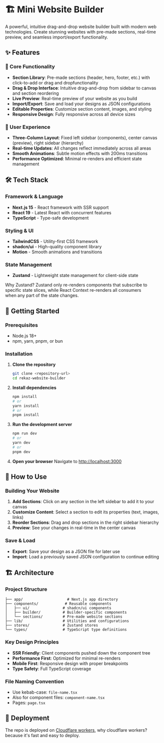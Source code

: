 # 🏗️ Mini Website Builder

A powerful, intuitive drag-and-drop website builder built with modern web technologies. Create stunning websites with pre-made sections, real-time preview, and seamless import/export functionality.

## ✨ Features

### 🎯 Core Functionality

- **Section Library**: Pre-made sections (header, hero, footer, etc.) with click-to-add or drag and dropfunctionality
- **Drag & Drop Interface**: Intuitive drag-and-drop from sidebar to canvas and section reordering
- **Live Preview**: Real-time preview of your website as you build
- **Import/Export**: Save and load your designs as JSON configurations
- **Editable Properties**: Customize section content, images, and styling
- **Responsive Design**: Fully responsive across all device sizes

### 🎨 User Experience

- **Three-Column Layout**: Fixed left sidebar (components), center canvas (preview), right sidebar (hierarchy)
- **Real-time Updates**: All changes reflect immediately across all areas
- **Smooth Animations**: Subtle motion effects with 200ms transitions
- **Performance Optimized**: Minimal re-renders and efficient state management

## 🛠️ Tech Stack

### Framework & Language

- **Next.js 15** - React framework with SSR support
- **React 19** - Latest React with concurrent features
- **TypeScript** - Type-safe development

### Styling & UI

- **TailwindCSS** - Utility-first CSS framework
- **shadcn/ui** - High-quality component library
- **Motion** - Smooth animations and transitions

### State Management

- **Zustand** - Lightweight state management for client-side state

Why Zustand? Zustand only re-renders components that subscribe to specific state slices, while React Context re-renders all consumers when any part of the state changes.

## 🚀 Getting Started

### Prerequisites

- Node.js 18+
- npm, yarn, pnpm, or bun

### Installation

1. **Clone the repository**

   ```bash
   git clone <repository-url>
   cd rekaz-website-builder
   ```

2. **Install dependencies**

   ```bash
   npm install
   # or
   yarn install
   # or
   pnpm install
   ```

3. **Run the development server**

   ```bash
   npm run dev
   # or
   yarn dev
   # or
   pnpm dev
   ```

4. **Open your browser**
   Navigate to [http://localhost:3000](http://localhost:3000)

## 📖 How to Use

### Building Your Website

1. **Add Sections**: Click on any section in the left sidebar to add it to your canvas
2. **Customize Content**: Select a section to edit its properties (text, images, links)
3. **Reorder Sections**: Drag and drop sections in the right sidebar hierarchy
4. **Preview**: See your changes in real-time in the center canvas

### Save & Load

- **Export**: Save your design as a JSON file for later use
- **Import**: Load a previously saved JSON configuration to continue editing

## 🏗️ Architecture

### Project Structure

```
├── app/                    # Next.js app directory
├── components/            # Reusable components
│   ├── ui/               # shadcn/ui components
│   ├── builder/          # Builder-specific components
│   └── sections/         # Pre-made website sections
├── lib/                  # Utilities and configurations
├── stores/               # Zustand stores
└── types/                # TypeScript type definitions
```

### Key Design Principles

- **SSR Friendly**: Client components pushed down the component tree
- **Performance First**: Optimized for minimal re-renders
- **Mobile First**: Responsive design with proper breakpoints
- **Type Safety**: Full TypeScript coverage

### File Naming Convention

- Use kebab-case: `file-name.tsx`
- Also for component files: `component-name.tsx`
- Pages: `page.tsx`

## 🚀 Deployment

The repo is deployed on [Cloudflare workers](https://workers.dev/), why cloudflare workers? because it's fast and easy to deploy.